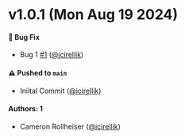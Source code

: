 # v1.0.1 (Mon Aug 19 2024)

#### 🐛 Bug Fix

- Bug 1 [#1](https://github.com/icirellik/auto-bug/pull/1) ([@icirellik](https://github.com/icirellik))

#### ⚠️ Pushed to `main`

- Iniital Commit ([@icirellik](https://github.com/icirellik))

#### Authors: 1

- Cameron Rollheiser ([@icirellik](https://github.com/icirellik))
